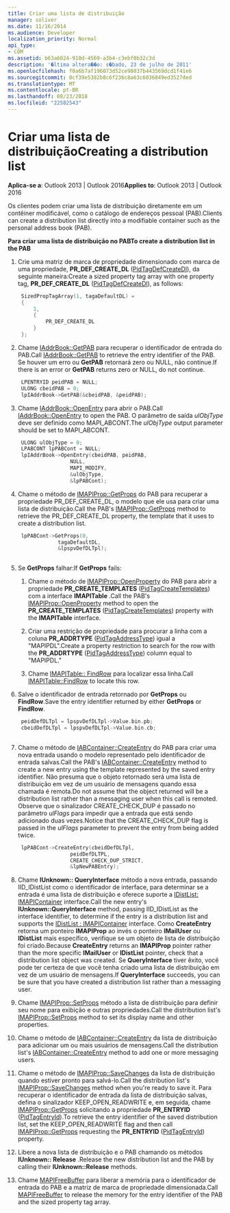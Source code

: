 ```yaml
---
title: Criar uma lista de distribuição
manager: soliver
ms.date: 11/16/2014
ms.audience: Developer
localization_priority: Normal
api_type:
- COM
ms.assetid: b63a6024-910d-4569-a3b4-c3ebf0b32c3d
description: '�ltima altera��o: s�bado, 23 de julho de 2011'
ms.openlocfilehash: f0a6b7af196073d52ce98037b443569dcd1f41e6
ms.sourcegitcommit: 0cf39e5382b8c6f236c8a63c6036849ed3527ded
ms.translationtype: MT
ms.contentlocale: pt-BR
ms.lasthandoff: 08/23/2018
ms.locfileid: "22582543"
---
```

# <a name="creating-a-distribution-list"></a><span data-ttu-id="59b1c-103">Criar uma lista de distribuição</span><span class="sxs-lookup"><span data-stu-id="59b1c-103">Creating a distribution list</span></span>

<span data-ttu-id="59b1c-104">**Aplica-se a**: Outlook 2013 | Outlook 2016</span><span class="sxs-lookup"><span data-stu-id="59b1c-104">**Applies to**: Outlook 2013 | Outlook 2016</span></span> 
  
<span data-ttu-id="59b1c-105">Os clientes podem criar uma lista de distribuição diretamente em um contêiner modificável, como o catálogo de endereços pessoal (PAB).</span><span class="sxs-lookup"><span data-stu-id="59b1c-105">Clients can create a distribution list directly into a modifiable container such as the personal address book (PAB).</span></span>
  
<span data-ttu-id="59b1c-106">**Para criar uma lista de distribuição no PAB**</span><span class="sxs-lookup"><span data-stu-id="59b1c-106">**To create a distribution list in the PAB**</span></span>
  
1. <span data-ttu-id="59b1c-107">Crie uma matriz de marca de propriedade dimensionado com marca de uma propriedade, **PR_DEF_CREATE_DL** ([PidTagDefCreateDl](pidtagdefcreatedl-canonical-property.md)), da seguinte maneira:</span><span class="sxs-lookup"><span data-stu-id="59b1c-107">Create a sized property tag array with one property tag, **PR_DEF_CREATE_DL** ([PidTagDefCreateDl](pidtagdefcreatedl-canonical-property.md)), as follows:</span></span>
    
   ```cpp
    SizedPropTagArray(1, tagaDefaultDL) =
    {
        1,
        {
            PR_DEF_CREATE_DL
        }
    };
   ```

2. <span data-ttu-id="59b1c-108">Chame [IAddrBook::GetPAB](iaddrbook-getpab.md) para recuperar o identificador de entrada do PAB.</span><span class="sxs-lookup"><span data-stu-id="59b1c-108">Call [IAddrBook::GetPAB](iaddrbook-getpab.md) to retrieve the entry identifier of the PAB.</span></span> <span data-ttu-id="59b1c-109">Se houver um erro ou **GetPAB** retornará zero ou NULL, não continue.</span><span class="sxs-lookup"><span data-stu-id="59b1c-109">If there is an error or **GetPAB** returns zero or NULL, do not continue.</span></span> 
    
   ```cpp
    LPENTRYID peidPAB = NULL;
    ULONG cbeidPAB = 0;
    lpIAddrBook->GetPAB(&cbeidPAB, &peidPAB);
   ```

3. <span data-ttu-id="59b1c-110">Chame [IAddrBook::OpenEntry](iaddrbook-openentry.md) para abrir o PAB.</span><span class="sxs-lookup"><span data-stu-id="59b1c-110">Call [IAddrBook::OpenEntry](iaddrbook-openentry.md) to open the PAB.</span></span> <span data-ttu-id="59b1c-111">O parâmetro de saída _ulObjType_ deve ser definido como MAPI_ABCONT.</span><span class="sxs-lookup"><span data-stu-id="59b1c-111">The  _ulObjType_ output parameter should be set to MAPI_ABCONT.</span></span> 
    
   ```cpp
    ULONG ulObjType = 0;
    LPABCONT lpPABCont = NULL;
    lpIAddrBook->OpenEntry(cbeidPAB, peidPAB,
                    NULL,
                    MAPI_MODIFY,
                    &ulObjType,
                    &lpPABCont);
   ```

4. <span data-ttu-id="59b1c-112">Chame o método de [IMAPIProp::GetProps](imapiprop-getprops.md) do PAB para recuperar a propriedade PR_DEF_CREATE_DL, o modelo que ele usa para criar uma lista de distribuição.</span><span class="sxs-lookup"><span data-stu-id="59b1c-112">Call the PAB's [IMAPIProp::GetProps](imapiprop-getprops.md) method to retrieve the PR_DEF_CREATE_DL property, the template that it uses to create a distribution list.</span></span> 
    
   ```cpp
    lpPABCont->GetProps(0,
                tagaDefaultDL,
                &lpspvDefDLTpl);
    
   ```

5. <span data-ttu-id="59b1c-113">Se **GetProps** falhar:</span><span class="sxs-lookup"><span data-stu-id="59b1c-113">If **GetProps** fails:</span></span> 
    
   1. <span data-ttu-id="59b1c-114">Chame o método de [IMAPIProp::OpenProperty](imapiprop-openproperty.md) do PAB para abrir a propriedade **PR_CREATE_TEMPLATES** ([PidTagCreateTemplates](pidtagcreatetemplates-canonical-property.md)) com a interface **IMAPITable** .</span><span class="sxs-lookup"><span data-stu-id="59b1c-114">Call the PAB's [IMAPIProp::OpenProperty](imapiprop-openproperty.md) method to open the **PR_CREATE_TEMPLATES** ([PidTagCreateTemplates](pidtagcreatetemplates-canonical-property.md)) property with the **IMAPITable** interface.</span></span> 
      
   2. <span data-ttu-id="59b1c-115">Criar uma restrição de propriedade para procurar a linha com a coluna **PR_ADDRTYPE** ([PidTagAddressType](pidtagaddresstype-canonical-property.md)) igual a "MAPIPDL".</span><span class="sxs-lookup"><span data-stu-id="59b1c-115">Create a property restriction to search for the row with the **PR_ADDRTYPE** ([PidTagAddressType](pidtagaddresstype-canonical-property.md)) column equal to "MAPIPDL."</span></span> 
      
   3. <span data-ttu-id="59b1c-116">Chame [IMAPITable:: FindRow](imapitable-findrow.md) para localizar essa linha.</span><span class="sxs-lookup"><span data-stu-id="59b1c-116">Call [IMAPITable::FindRow](imapitable-findrow.md) to locate this row.</span></span> 
    
6. <span data-ttu-id="59b1c-117">Salve o identificador de entrada retornado por **GetProps** ou **FindRow**.</span><span class="sxs-lookup"><span data-stu-id="59b1c-117">Save the entry identifier returned by either **GetProps** or **FindRow**.</span></span>
    
   ```cpp
    peidDefDLTpl = lpspvDefDLTpl->Value.bin.pb;
    cbeidDefDLTpl = lpspvDefDLTpl->Value.bin.cb;
    
   ```

7. <span data-ttu-id="59b1c-118">Chame o método de [IABContainer::CreateEntry](iabcontainer-createentry.md) do PAB para criar uma nova entrada usando o modelo representado pelo identificador de entrada salvas.</span><span class="sxs-lookup"><span data-stu-id="59b1c-118">Call the PAB's [IABContainer::CreateEntry](iabcontainer-createentry.md) method to create a new entry using the template represented by the saved entry identifier.</span></span> <span data-ttu-id="59b1c-119">Não presuma que o objeto retornado será uma lista de distribuição em vez de um usuário de mensagens quando essa chamada é remota.</span><span class="sxs-lookup"><span data-stu-id="59b1c-119">Do not assume that the object returned will be a distribution list rather than a messaging user when this call is remoted.</span></span> <span data-ttu-id="59b1c-120">Observe que o sinalizador CREATE_CHECK_DUP é passado no parâmetro _ulFlags_ para impedir que a entrada que está sendo adicionado duas vezes.</span><span class="sxs-lookup"><span data-stu-id="59b1c-120">Notice that the CREATE_CHECK_DUP flag is passed in the  _ulFlags_ parameter to prevent the entry from being added twice.</span></span> 
    
   ```cpp
    lpPABCont->CreateEntry(cbeidDefDLTpl,
                    peidDefDLTPL,
                    CREATE_CHECK_DUP_STRICT,
                    &lpNewPABEntry);
   ```

8. <span data-ttu-id="59b1c-121">Chame **IUnknown:: QueryInterface** método a nova entrada, passando IID_IDistList como o identificador de interface, para determinar se a entrada é uma lista de distribuição e oferece suporte a [IDistList: IMAPIContainer](idistlistimapicontainer.md) interface.</span><span class="sxs-lookup"><span data-stu-id="59b1c-121">Call the new entry's **IUnknown::QueryInterface** method, passing IID_IDistList as the interface identifier, to determine if the entry is a distribution list and supports the [IDistList : IMAPIContainer](idistlistimapicontainer.md) interface.</span></span> <span data-ttu-id="59b1c-122">Como **CreateEntry** retorna um ponteiro **IMAPIProp** ao invés o ponteiro **IMailUser** ou **IDistList** mais específico, verifique se um objeto de lista de distribuição foi criado.</span><span class="sxs-lookup"><span data-stu-id="59b1c-122">Because **CreateEntry** returns an **IMAPIProp** pointer rather than the more specific **IMailUser** or **IDistList** pointer, check that a distribution list object was created.</span></span> <span data-ttu-id="59b1c-123">Se **QueryInterface** tiver êxito, você pode ter certeza de que você tenha criado uma lista de distribuição em vez de um usuário de mensagens.</span><span class="sxs-lookup"><span data-stu-id="59b1c-123">If **QueryInterface** succeeds, you can be sure that you have created a distribution list rather than a messaging user.</span></span> 
    
9. <span data-ttu-id="59b1c-124">Chame [IMAPIProp::SetProps](imapiprop-setprops.md) método a lista de distribuição para definir seu nome para exibição e outras propriedades.</span><span class="sxs-lookup"><span data-stu-id="59b1c-124">Call the distribution list's [IMAPIProp::SetProps](imapiprop-setprops.md) method to set its display name and other properties.</span></span> 
    
10. <span data-ttu-id="59b1c-125">Chame o método de [IABContainer::CreateEntry](iabcontainer-createentry.md) da lista de distribuição para adicionar um ou mais usuários de mensagens.</span><span class="sxs-lookup"><span data-stu-id="59b1c-125">Call the distribution list's [IABContainer::CreateEntry](iabcontainer-createentry.md) method to add one or more messaging users.</span></span> 
    
11. <span data-ttu-id="59b1c-126">Chame o método de [IMAPIProp::SaveChanges](imapiprop-savechanges.md) da lista de distribuição quando estiver pronto para salvá-lo.</span><span class="sxs-lookup"><span data-stu-id="59b1c-126">Call the distribution list's [IMAPIProp::SaveChanges](imapiprop-savechanges.md) method when you're ready to save it.</span></span> <span data-ttu-id="59b1c-127">Para recuperar o identificador de entrada da lista de distribuição salvas, defina o sinalizador KEEP_OPEN_READWRITE e, em seguida, chame [IMAPIProp::GetProps](imapiprop-getprops.md) solicitando a propriedade **PR_ENTRYID** ([PidTagEntryId](pidtagentryid-canonical-property.md)).</span><span class="sxs-lookup"><span data-stu-id="59b1c-127">To retrieve the entry identifier of the saved distribution list, set the KEEP_OPEN_READWRITE flag and then call [IMAPIProp::GetProps](imapiprop-getprops.md) requesting the **PR_ENTRYID** ([PidTagEntryId](pidtagentryid-canonical-property.md)) property.</span></span>
    
12. <span data-ttu-id="59b1c-128">Libere a nova lista de distribuição e o PAB chamando os métodos **IUnknown:: Release** .</span><span class="sxs-lookup"><span data-stu-id="59b1c-128">Release the new distribution list and the PAB by calling their **IUnknown::Release** methods.</span></span> 
    
13. <span data-ttu-id="59b1c-129">Chame [MAPIFreeBuffer](mapifreebuffer.md) para liberar a memória para o identificador de entrada do PAB e a matriz de marca de propriedade dimensionada.</span><span class="sxs-lookup"><span data-stu-id="59b1c-129">Call [MAPIFreeBuffer](mapifreebuffer.md) to release the memory for the entry identifier of the PAB and the sized property tag array.</span></span> 
    

